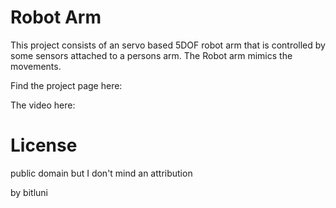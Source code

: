 # Robot Arm

This project consists of an servo based 5DOF robot arm that is controlled by some sensors
attached to a persons arm. The Robot arm mimics the movements.

Find the project page here:

The video here:


# License
public domain but I don't mind an attribution

by bitluni 